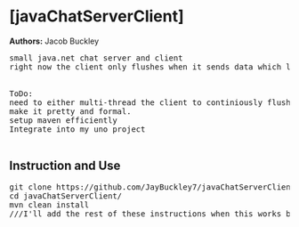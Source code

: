 # [javaChatServerClient]

**Authors:** Jacob Buckley
<pre>
small java.net chat server and client
right now the client only flushes when it sends data which leads to really odd message orders.


ToDo:
need to either multi-thread the client to continiously flush or set up some kinda timer system.
make it pretty and formal.
setup maven efficiently
Integrate into my uno project

</pre>

## Instruction and Use
<pre>
git clone https://github.com/JayBuckley7/javaChatServerClient
cd javaChatServerClient/ 
mvn clean install 
///I'll add the rest of these instructions when this works better and I figure out how best to use maven 
</pre>

